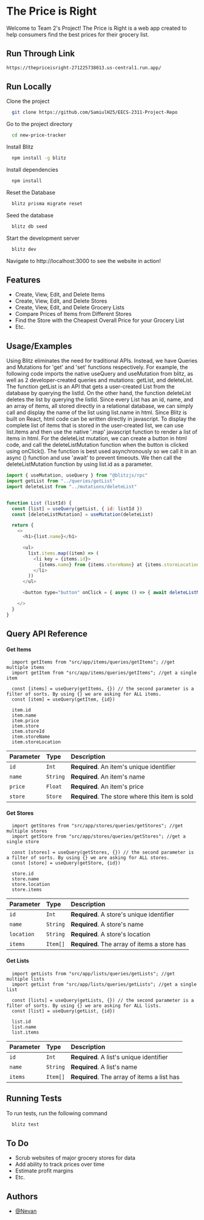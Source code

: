 # The Price is Right

Welcome to Team 2's Project! The Price is Right is a web app created to help consumers find the best prices for their grocery list.

## Run Through Link

```bash
https://thepriceisright-271225738013.us-central1.run.app/
```

## Run Locally

Clone the project

```bash
  git clone https://github.com/SamiulH25/EECS-2311-Project-Repo
```

Go to the project directory

```bash
  cd new-price-tracker
```

Install Blitz

```bash
  npm install -g blitz
```

Install dependencies

```bash
  npm install
```

Reset the Database

```bash
  blitz prisma migrate reset
```

Seed the database

```bash
  blitz db seed
```

Start the development server

```bash
  blitz dev
```

Navigate to http://localhost:3000 to see the website in action!

## Features

- Create, View, Edit, and Delete Items
- Create, View, Edit, and Delete Stores
- Create, View, Edit, and Delete Grocery Lists
- Compare Prices of Items from Different Stores
- Find the Store with the Cheapest Overall Price for your Grocery List
- Etc.

## Usage/Examples

Using Blitz eliminates the need for traditional APIs. Instead, we have Queries and Mutations for 'get' and 'set' functions respectively. For example, the following code imports the native useQuery and useMutation from blitz, as well as 2 developer-created queries and mutations: getList, and deleteList. The function getList is an API that gets a user-created List from the database by querying the listId. On the other hand, the function deleteList deletes the list by querying the listId. Since every List has an id, name, and an array of items, all stored directly in a relational database, we can simply call and display the name of the list using list.name in html. Since Blitz is built on React, html code can be written directly in javascript. To display the complete list of items that is stored in the user-created list, we can use list.items and then use the native '.map' javascript function to render a list of items in html. For the deleteList mutation, we can create a button in html code, and call the deleteListMutation function when the button is clicked using onClick(). The function is best used asynchronously so we call it in an async () function and use 'await' to prevent timeouts. We then call the deleteListMutation function by using list.id as a parameter.

```javascript
import { useMutation, useQuery } from "@blitzjs/rpc"
import getList from "../queries/getList"
import deleteList from "../mutations/deleteList"


function List (listId) {
  const [list] = useQuery(getList, { id: listId })
  const [deleteListMutation] = useMutation(deleteList)

  return {
    <>
      <h1>{list.name}</h1>

      <ul>
        list.items.map((item) => (
          <li key = {items.id}>
            {items.name} from {items.storeName} at {items.storeLocation}
          </li>
        ))
      </ul>

      <button type="button" onClick = { async () => { await deleteListMutation({ id: list.id }) }> Delete this List </button>

    </>
  }
}
```

## Query API Reference

#### Get Items

```http
  import getItems from "src/app/items/queries/getItems"; //get multiple items
  import getItem from "src/app/items/queries/getItems"; //get a single item

  const [items] = useQuery(getItems, {}) // the second parameter is a filter of sorts. By using {} we are asking for ALL items.
  const [item] = useQuery(getItem, {id})

  item.id
  item.name
  item.price
  item.store
  item.storeId
  item.storeName
  item.storeLocation
```

| Parameter | Type     | Description                                     |
| :-------- | :------- | :---------------------------------------------- |
| `id`      | `Int`    | **Required**. An item's unique identifier       |
| `name`    | `String` | **Required**. An item's name                    |
| `price`   | `Float`  | **Required**. An item's price                   |
| `store`   | `Store`  | **Required**. The store where this item is sold |

#### Get Stores

```http
  import getStores from "src/app/stores/queries/getStores"; //get multiple stores
  import getStore from "src/app/stores/queries/getStores"; //get a single store

  const [stores] = useQuery(getStores, {}) // the second parameter is a filter of sorts. By using {} we are asking for ALL stores.
  const [store] = useQuery(getStore, {id})

  store.id
  store.name
  store.location
  store.items
```

| Parameter  | Type     | Description                                  |
| :--------- | :------- | :------------------------------------------- |
| `id`       | `Int`    | **Required**. A store's unique identifier    |
| `name`     | `String` | **Required**. A store's name                 |
| `location` | `String` | **Required**. A store's location             |
| `items`    | `Item[]` | **Required**. The array of items a store has |

#### Get Lists

```http
  import getLists from "src/app/lists/queries/getLists"; //get multiple lists
  import getList from "src/app/lists/queries/getLists"; //get a single list

  const [lists] = useQuery(getLists, {}) // the second parameter is a filter of sorts. By using {} we are asking for ALL lists.
  const [list] = useQuery(getList, {id})

  list.id
  list.name
  list.items
```

| Parameter | Type     | Description                                 |
| :-------- | :------- | :------------------------------------------ |
| `id`      | `Int`    | **Required**. A list's unique identifier    |
| `name`    | `String` | **Required**. A list's name                 |
| `items`   | `Item[]` | **Required**. The array of items a list has |

## Running Tests

To run tests, run the following command

```bash
  blitz test
```

## To Do

- Scrub websites of major grocery stores for data
- Add ability to track prices over time
- Estimate profit margins
- Etc.

## Authors

- [@Nevan](https://github.com/naug-nevan-216527657)
